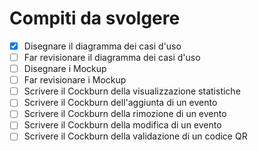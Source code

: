 # Compiti da svolgere

- [x] Disegnare il diagramma dei casi d'uso
- [ ] Far revisionare il diagramma dei casi d'uso
- [ ] Disegnare i Mockup
- [ ] Far revisionare i Mockup
- [ ] Scrivere il Cockburn della visualizzazione statistiche
- [ ] Scrivere il Cockburn dell'aggiunta di un evento
- [ ] Scrivere il Cockburn della rimozione di un evento
- [ ] Scrivere il Cockburn della modifica di un evento
- [ ] Scrivere il Cockburn della validazione di un codice QR
